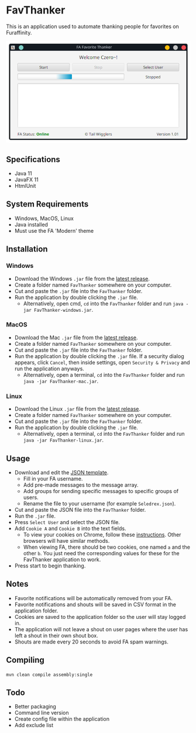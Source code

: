 # FavThanker

This is an application used to automate thanking people for favorites on Furaffinity.

![Screenshot](Screenshot.png)

## Specifications

- Java 11
- JavaFX 11
- HtmlUnit

## System Requirements

- Windows, MacOS, Linux
- Java installed
- Must use the FA 'Modern' theme

## Installation

### Windows

- Download the Windows `.jar` file from the [latest release](https://github.com/TailWigglers/FavThanker/releases/latest).
- Create a folder named `FavThanker` somewhere on your computer.
- Cut and paste the `.jar` file into the `FavThanker` folder.
- Run the application by double clicking the `.jar` file.
   - Alternatively, open cmd, `cd` into the `FavThanker` folder and run `java -jar FavThanker-windows.jar`.
   
### MacOS

- Download the Mac `.jar` file from the [latest release](https://github.com/TailWigglers/FavThanker/releases/latest).
- Create a folder named `FavThanker` somewhere on your computer.
- Cut and paste the `.jar` file into the `FavThanker` folder.
- Run the application by double clicking the `.jar` file. If a security dialog appears, click `Cancel`, then inside settings, open `Security & Privacy` and run the application anyways.
   - Alternatively, open a terminal, `cd` into the `FavThanker` folder and run `java -jar FavThanker-mac.jar`.

### Linux

- Download the Linux `.jar` file from the [latest release](https://github.com/TailWigglers/FavThanker/releases/latest).
- Create a folder named `FavThanker` somewhere on your computer.
- Cut and paste the `.jar` file into the `FavThanker` folder.
- Run the application by double clicking the `.jar` file.
   - Alternatively, open a terminal, `cd` into the `FavThanker` folder and run `java -jar FavThanker-linux.jar`.

## Usage

- Download and edit the [JSON template](https://raw.githubusercontent.com/TailWigglers/FavThanker/master/package/Template.json).
   - Fill in your FA username.
   - Add pre-made messages to the message array.
   - Add groups for sending specific messages to specific groups of users.
   - Rename the file to your username (for example `Seledrex.json`).
- Cut and paste the JSON file into the `FavThanker` folder.
- Run the `.jar` file.
- Press `Select User` and select the JSON file.
- Add `Cookie A` and `Cookie B` into the text fields.
   - To view your cookies on Chrome, follow these [instructions](https://developers.google.com/web/tools/chrome-devtools/storage/cookies). Other browsers will have similar methods.
   - When viewing FA, there should be two cookies, one named `a` and the other `b`. You just need the corresponding values for these for the FavThanker application to work.
- Press start to begin thanking.

## Notes

- Favorite notifications will be automatically removed from your FA.
- Favorite notifications and shouts will be saved in CSV format in the application folder.
- Cookies are saved to the application folder so the user will stay logged in.
- The application will not leave a shout on user pages where the user has left a shout in their own shout box.
- Shouts are made every 20 seconds to avoid FA spam warnings.

## Compiling

`mvn clean compile assembly:single`

## Todo

- Better packaging
- Command line version
- Create config file within the application
- Add exclude list
